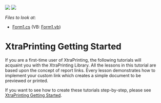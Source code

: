 <!-- default badges list -->
[![](https://img.shields.io/badge/Open_in_DevExpress_Support_Center-FF7200?style=flat-square&logo=DevExpress&logoColor=white)](https://supportcenter.devexpress.com/ticket/details/E161)
[![](https://img.shields.io/badge/📖_How_to_use_DevExpress_Examples-e9f6fc?style=flat-square)](https://docs.devexpress.com/GeneralInformation/403183)
<!-- default badges end -->
<!-- default file list -->
*Files to look at*:

* [Form1.cs](./CS/Form1.cs) (VB: [Form1.vb](./VB/Form1.vb))
<!-- default file list end -->
# XtraPrinting Getting Started


<p>If you are a first-time user of XtraPrinting, the following tutorials will acquaint you with the XtraPrinting Library. All the lessons in this tutorial are based upon the concept of report links. Every lesson demonstrates how to implement your custom link which creates a simple document to be previewed or printed.</p><p>If you want to see how to create these tutorials step-by-step, please see <a href="http://devexpress.com/Help/Content.aspx?help=XtraPrinting&document=CustomDocument99.htm">XtraPrinting Getting Started</a>.</p>

<br/>


